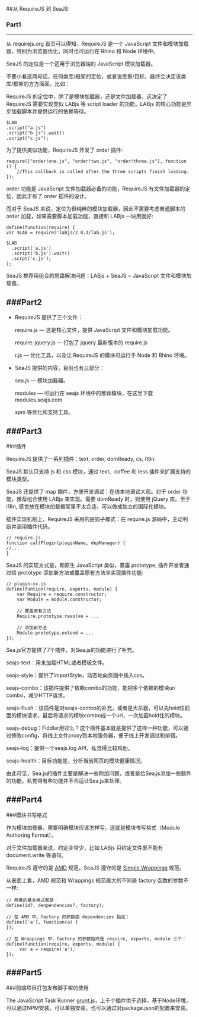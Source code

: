 ##从 RequireJS 到 SeaJS

### Part1
---
从 requirejs.org 首页可以得知，RequireJS 是一个 JavaScript 文件和模块加载器，特别为浏览器优化，同时也可运行在 Rhino 和 Node 环境中。

SeaJS 的定位是一个适用于浏览器端的 JavaScript 模块加载器。

不要小看这两句话，任何类库/框架的定位，或者说愿景/目标，最终会决定该类库/框架的方方面面。比如：

RequireJS 的定位中，除了是模块加载器，还是文件加载器，这决定了 RequireJS 需要实现类似 LABjs 等 script loader 的功能。LABjs 的核心功能是异步加载脚本并提供运行的依赖等待。

    $LAB
    .script("a.js")
    .script("b.js").wait()
    .script("c.js");

为了提供类似功能，RequireJS 开发了 order 插件:

    require(["order!one.js", "order!two.js", "order!three.js"], function () {
        //This callback is called after the three scripts finish loading.
    });

order 功能是 JavaScript 文件加载器必备的功能，RequireJS 有文件加载器的定位，因此才有了 order 插件的设计。

而对于 SeaJS 来说，定位为很纯粹的模块加载器，因此不需要考虑普通脚本的 order 加载，如果需要脚本加载功能，直接和 LABjs 一块用就好:

    define(function(require) {
    var $LAB = require('labjs/2.0.3/lab.js');
 
    $LAB
      .script('a.js')
      .script('b.js').wait()
      .scrpt('c.js');
    );
SeaJS 推荐用组合的思路解决问题：LABjs + SeaJS = JavaScript 文件和模块加载器。



###Part2
---

* RequireJS 提供了三个文件：

    require.js — 这是核心文件，提供 JavaScript 文件和模块加载功能。

    require-jquery.js — 打包了 jquery 最新版本的 require.js

     r.js — 优化工具，以及让 RequireJS 的模块可运行于 Node 和 Rhino 环境。

* SeaJS 提供的内容，目前也有三部分：

     sea.js — 模块加载器。

     modules — 可运行在 seajs 环境中的推荐模块，在这里下载 modules.seajs.com

    spm 等优化和支持工具。
    

###Part3
---
    
###插件

RequireJS 提供了一系列插件：text, order, domReady, cs, i18n.

SeaJS 默认只支持 js 和 css 模块，通过 text、coffee 和 less 插件来扩展支持的模块类型。

SeaJS 还提供了 map 插件，方便开发调试：在线本地调试大观。对于 order 功能，推荐组合使用 LABjs 来实现。需要 domReady 时，则使用 jQuery 库。至于 i18n, 感觉放在模块加载框架里不太合适，可以做成独立的国际化模块。

插件实现机制上，RequireJS 采用的是钩子模式：在 require.js 源码中，主动判断并调用插件代码。

    // require.js
    function callPlugin(pluginName, depManager) {
    //...
    }

SeaJS 的实现方式是，和原生 JavaScript 类似，暴露 prototype, 插件开发者通过给 prototype 添加新方法或覆盖原有方法来实现插件功能:

    // plugin-xx.js
    define(funtion(require, exports, module) {
        var Require = require.constructor;
        var Module = module.constructor;
 
        // 覆盖原有方法
        Require.prototype.resolve = ...
 
        // 添加新方法
        Module.prototype.extend = ...
    });
    
Sea.js官方提供了7个插件，对Sea.js的功能进行了补充。

seajs-text：用来加载HTML或者模板文件。

seajs-style：提供了importStyle，动态地向页面中插入css。

seajs-combo：该插件提供了依赖combo的功能，能把多个依赖的模块uri combo，减少HTTP请求。

seajs-flush：该插件是对seajs-combo的补充，或者是大杀器，可以先hold住前面的模块请求，最后将请求的模块combo成一个url，一次加载hold住的模块。

seajs-debug：Fiddler用过么？这个插件基本就是提供了这样一种功能，可以通过修改config，将线上文件proxy到本地服务器，便于线上开发调试和排错。

seajs-log：提供一个seajs.log API，私觉得比较鸡肋。

seajs-health：目标功能是，分析当前网页的模块健康情况。

由此可见，Sea.js的插件主要是解决一些附加问题，或者是给Sea.js添加一些额外的功能。私觉得有些功能并不合适让Sea.js来处理。

###Part4
---

###模块书写格式

作为模块加载器，需要明确模块应该怎样写，这就是模块书写格式（Module Authoring Format）。

对于文件加载器来说，约定非常少，比如 LABjs 只约定文件里不能有 document.write 等语句。

RequireJS 遵守的是 [AMD](http://wiki.commonjs.org/wiki/Modules/AsynchronousDefinition) 规范，SeaJS 遵守的是 [Simple Wrappings](http://www.seajs.org) 规范。

从表面上看，AMD 规范和 Wrappings 规范最大的不同是 factory 函数的参数不一样:

    // 两者的基本格式都是：
    define(id?, denpendencies?, factory);

    // 在 AMD 中，factory 的参数由 dependencies 指定：
    define(['a'], function(a) {
    });

    // 在 Wrappings 中，factory 的参数始终是 require, exports, module 三个：
    define(function(require, exports, module) {
         var a = require('a');
    });

###Part5
---

###前端项目打包发布脚手架的使用

The JavaScript Task Runner [grunt.js](http://www.gruntjs.com)，上千个插件供于选择，基于Node环境，可以通过NPM安装。可以单独安装，也可以通过对package.json的配置来安装。
